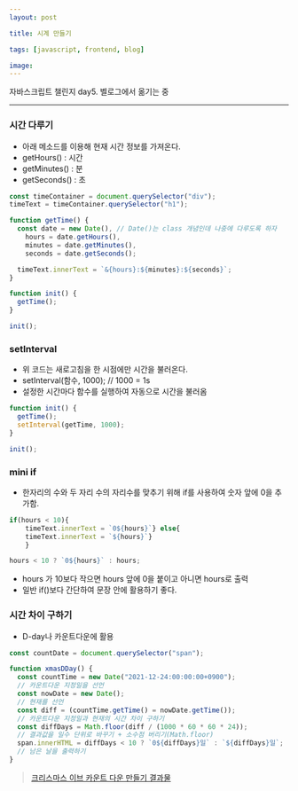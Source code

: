 ```yaml
---
layout: post

title: 시계 만들기

tags: [javascript, frontend, blog]

image:
---
```


자바스크립트 챌린지 day5.
벨로그에서 옮기는 중

---

### 시간 다루기

- 아래 메소드를 이용해 현재 시간 정보를 가져온다.
- getHours() : 시간
- getMinutes() : 분
- getSeconds() : 초

```javascript
const timeContainer = document.querySelector("div");
timeText = timeContainer.querySelector("h1");

function getTime() {
  const date = new Date(), // Date()는 class 개념인데 나중에 다루도록 하자
    hours = date.getHours(),
    minutes = date.getMinutes(),
    seconds = date.getSeconds();

  timeText.innerText = `&{hours}:${minutes}:${seconds}`;
}

function init() {
  getTime();
}

init();
```

### setInterval

- 위 코드는 새로고침을 한 시점에만 시간을 불러온다.
- setInterval(함수, 1000); // 1000 = 1s
- 설정한 시간마다 함수를 실행하여 자동으로 시간을 불러옴

```javascript
function init() {
  getTime();
  setInterval(getTime, 1000);
}

init();
```

### mini if

- 한자리의 수와 두 자리 수의 자리수를 맞추기 위해 if를 사용하여 숫자 앞에 0을 추가함.

```javascript
if(hours < 10){
	timeText.innerText = `0${hours}`} else{
    timeText.innerText = `${hours}`}
    }
```

```javascript
hours < 10 ? `0${hours}` : hours;
```

- hours 가 10보다 작으면 hours 앞에 0을 붙이고 아니면 hours로 출력
- 일반 if()보다 간단하여 문장 안에 활용하기 좋다.

### 시간 차이 구하기

- D-day나 카운트다운에 활용

```javascript
const countDate = document.querySelector("span");

function xmasDDay() {
  const countTime = new Date("2021-12-24:00:00:00+0900");
  // 카운트다운 지정일을 선언
  const nowDate = new Date();
  // 현재를 선언
  const diff = (countTime.getTime() = nowDate.getTime());
  // 카운트다운 지정일과 현재의 시간 차이 구하기
  const diffDays = Math.floor(diff / (1000 * 60 * 60 * 24));
  // 결과값을 일수 단위로 바꾸기 + 소수점 버리기(Math.floor)
  span.innerHTML = diffDays < 10 ? `0${diffDays}일` : `${diffDays}일`;
  // 남은 날을 출력하기
}
```

> [크리스마스 이브 카운트 다운 만들기 결과물](https://4r6g0.csb.app/)
